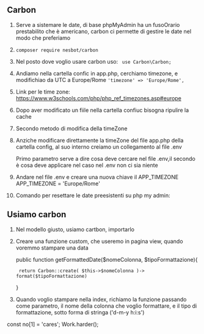 ## Carbon 
1. Serve a sistemare le date, di base phpMyAdmin ha un fusoOrario prestabilito che è americano, carbon ci permette di gestire le date nel modo che preferiamo

2. 
    ``` composer require nesbot/carbon ```

3. Nel posto dove voglio usare carbon uso:
   ```  use Carbon\Carbon; ```

<!--! TIMEZONE fuso Orario -->
4. Andiamo nella cartella confic in app.php, cerchiamo timezone, e modifichiao da UTC a Europe/Rome 
    ``` 'timezone' => 'Europe/Rome', ```

5. Link per le time zone: 
        https://www.w3schools.com/php/php_ref_timezones.asp#europe

6. Dopo aver modificato un fiile nella cartella confiuc bisogna ripulire la cache
    <!-- php artisan config:clear -->

7. Secondo metodo di modifica della timeZone
8. Anziche modificare direttamente la timeZone del file app.php della cartella config, al suo interno creiamo un collegamento al file .env      

    <!-- 'timezone' => 'env('APP_TIMEZONE', 'UTC')', -->
    Primo parametro serve a dire cosa deve cercare nel file .env,il secondo è cosa deve applicare nel caso nel .env non ci sia niente

9.  Andare nel file .env e creare una nuova chiave il APP_TIMEZONE
    APP_TIMEZONE = 'Europe/Rome'



10. Comando per resettare le date preesistenti su php my admin: 
    <!-- php artisan migrate:refresh --seed  -->


## Usiamo carbon
1. Nel modello giusto, usiamo cartbon, importarlo

2. Creare una funzione custom, che useremo in pagina view, quando voremmo stampare una data

    public function getFormattedDate($nomeColonna, $tipoFormattazione){

        return Carbon::create( $this->$nomeColonna )-> format($tipoFormattazione)
    }

3. Quando voglio stampare nella index, richiamo la funzione passando come parametro, il nome della colonna che voglio formattare, e il tipo di formattazione, sotto forma di stringa ('d-m-y h:i:s')

const no[1] = 'cares';
    Work.harder();






















